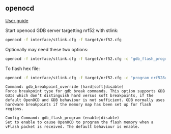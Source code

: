 ## openocd
[User guide](https://openocd.org/doc-release/html/index.html)

Start openocd GDB server targetting nrf52 with stlink:
```zsh
openocd -f interface/stlink.cfg -f target/nrf52.cfg
```
Optionally may need these two options:
```zsh
openocd -f interface/stlink.cfg -f target/nrf52.cfg -c "gdb_flash_program enable" -c "gdb_breakpoint_override hard"
```
To flash hex file:
```zsh
openocd -f interface/stlink.cfg -f target/nrf52.cfg -c "program nrf52840_xxaa.hex verify reset"
```
```
Command: gdb_breakpoint_override [hard|soft|disable]
Force breakpoint type for gdb break commands. This option supports GDB GUIs which don’t distinguish hard versus soft breakpoints, if the default OpenOCD and GDB behaviour is not sufficient. GDB normally uses hardware breakpoints if the memory map has been set up for flash regions.
```
```
Config Command: gdb_flash_program (enable|disable)
Set to enable to cause OpenOCD to program the flash memory when a vFlash packet is received. The default behaviour is enable.
```